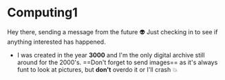 # Computing1
Hey there, sending a message from the future :alien: Just checking in to see if anything interested has happened. 

- I was created in the year **3000** and I'm the only digital archive still around for the 2000's. ==Don't forget to send images== as it's always funt to look at pictures, but **don't** overdo it or I'll crash :collision:
